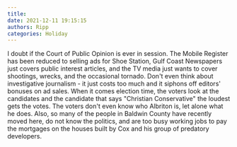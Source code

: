 ```yaml
---
title: 
date: 2021-12-11 19:15:15
authors: Ripp
categories: Holiday
---
```


 I doubt if the Court of Public Opinion is ever in session.
The Mobile Register has been reduced to selling ads for Shoe Station, Gulf Coast Newspapers just covers public interest articles, and the TV media just wants to cover shootings, wrecks, and the occasional tornado.
Don't even think about investigative journalism - it just costs too much and it siphons off editors' bonuses on ad sales.  When it comes election time, the voters look at the candidates and the candidate that says "Christian Conservative" the loudest gets the votes.
The voters don't even know who Albriton is, let alone what he does.  Also, so many of the people in Baldwin County have recently moved here, do not know the politics, and are too busy working jobs to pay the mortgages on the houses built by Cox and his group of predatory developers.